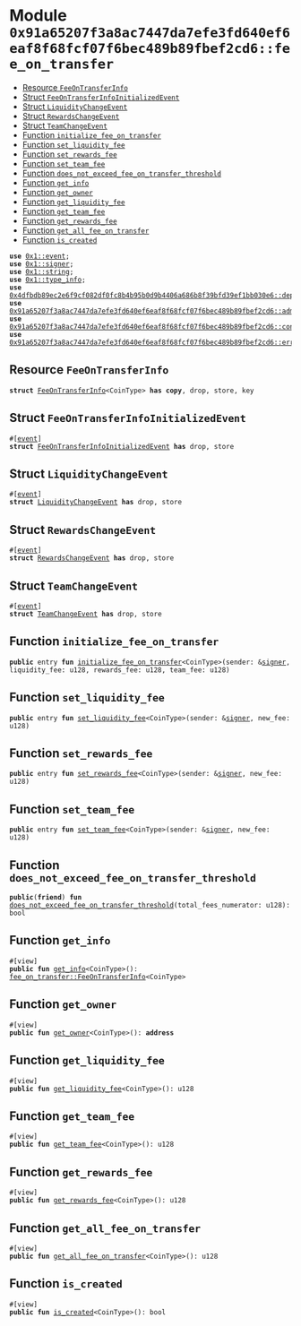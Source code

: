 
<a id="0x91a65207f3a8ac7447da7efe3fd640ef6eaf8f68fcf07f6bec489b89fbef2cd6_fee_on_transfer"></a>

# Module `0x91a65207f3a8ac7447da7efe3fd640ef6eaf8f68fcf07f6bec489b89fbef2cd6::fee_on_transfer`



-  [Resource `FeeOnTransferInfo`](#0x91a65207f3a8ac7447da7efe3fd640ef6eaf8f68fcf07f6bec489b89fbef2cd6_fee_on_transfer_FeeOnTransferInfo)
-  [Struct `FeeOnTransferInfoInitializedEvent`](#0x91a65207f3a8ac7447da7efe3fd640ef6eaf8f68fcf07f6bec489b89fbef2cd6_fee_on_transfer_FeeOnTransferInfoInitializedEvent)
-  [Struct `LiquidityChangeEvent`](#0x91a65207f3a8ac7447da7efe3fd640ef6eaf8f68fcf07f6bec489b89fbef2cd6_fee_on_transfer_LiquidityChangeEvent)
-  [Struct `RewardsChangeEvent`](#0x91a65207f3a8ac7447da7efe3fd640ef6eaf8f68fcf07f6bec489b89fbef2cd6_fee_on_transfer_RewardsChangeEvent)
-  [Struct `TeamChangeEvent`](#0x91a65207f3a8ac7447da7efe3fd640ef6eaf8f68fcf07f6bec489b89fbef2cd6_fee_on_transfer_TeamChangeEvent)
-  [Function `initialize_fee_on_transfer`](#0x91a65207f3a8ac7447da7efe3fd640ef6eaf8f68fcf07f6bec489b89fbef2cd6_fee_on_transfer_initialize_fee_on_transfer)
-  [Function `set_liquidity_fee`](#0x91a65207f3a8ac7447da7efe3fd640ef6eaf8f68fcf07f6bec489b89fbef2cd6_fee_on_transfer_set_liquidity_fee)
-  [Function `set_rewards_fee`](#0x91a65207f3a8ac7447da7efe3fd640ef6eaf8f68fcf07f6bec489b89fbef2cd6_fee_on_transfer_set_rewards_fee)
-  [Function `set_team_fee`](#0x91a65207f3a8ac7447da7efe3fd640ef6eaf8f68fcf07f6bec489b89fbef2cd6_fee_on_transfer_set_team_fee)
-  [Function `does_not_exceed_fee_on_transfer_threshold`](#0x91a65207f3a8ac7447da7efe3fd640ef6eaf8f68fcf07f6bec489b89fbef2cd6_fee_on_transfer_does_not_exceed_fee_on_transfer_threshold)
-  [Function `get_info`](#0x91a65207f3a8ac7447da7efe3fd640ef6eaf8f68fcf07f6bec489b89fbef2cd6_fee_on_transfer_get_info)
-  [Function `get_owner`](#0x91a65207f3a8ac7447da7efe3fd640ef6eaf8f68fcf07f6bec489b89fbef2cd6_fee_on_transfer_get_owner)
-  [Function `get_liquidity_fee`](#0x91a65207f3a8ac7447da7efe3fd640ef6eaf8f68fcf07f6bec489b89fbef2cd6_fee_on_transfer_get_liquidity_fee)
-  [Function `get_team_fee`](#0x91a65207f3a8ac7447da7efe3fd640ef6eaf8f68fcf07f6bec489b89fbef2cd6_fee_on_transfer_get_team_fee)
-  [Function `get_rewards_fee`](#0x91a65207f3a8ac7447da7efe3fd640ef6eaf8f68fcf07f6bec489b89fbef2cd6_fee_on_transfer_get_rewards_fee)
-  [Function `get_all_fee_on_transfer`](#0x91a65207f3a8ac7447da7efe3fd640ef6eaf8f68fcf07f6bec489b89fbef2cd6_fee_on_transfer_get_all_fee_on_transfer)
-  [Function `is_created`](#0x91a65207f3a8ac7447da7efe3fd640ef6eaf8f68fcf07f6bec489b89fbef2cd6_fee_on_transfer_is_created)


<pre><code><b>use</b> <a href="">0x1::event</a>;
<b>use</b> <a href="">0x1::signer</a>;
<b>use</b> <a href="">0x1::string</a>;
<b>use</b> <a href="">0x1::type_info</a>;
<b>use</b> <a href="">0x4dfbdb89ec2e6f9cf082df0fc8b4b95b0d9b4406a686b8f39bfd39ef1bb030e6::deployer</a>;
<b>use</b> <a href="admin.md#0x91a65207f3a8ac7447da7efe3fd640ef6eaf8f68fcf07f6bec489b89fbef2cd6_admin">0x91a65207f3a8ac7447da7efe3fd640ef6eaf8f68fcf07f6bec489b89fbef2cd6::admin</a>;
<b>use</b> <a href="constants.md#0x91a65207f3a8ac7447da7efe3fd640ef6eaf8f68fcf07f6bec489b89fbef2cd6_constants">0x91a65207f3a8ac7447da7efe3fd640ef6eaf8f68fcf07f6bec489b89fbef2cd6::constants</a>;
<b>use</b> <a href="errors.md#0x91a65207f3a8ac7447da7efe3fd640ef6eaf8f68fcf07f6bec489b89fbef2cd6_errors">0x91a65207f3a8ac7447da7efe3fd640ef6eaf8f68fcf07f6bec489b89fbef2cd6::errors</a>;
</code></pre>



<a id="0x91a65207f3a8ac7447da7efe3fd640ef6eaf8f68fcf07f6bec489b89fbef2cd6_fee_on_transfer_FeeOnTransferInfo"></a>

## Resource `FeeOnTransferInfo`



<pre><code><b>struct</b> <a href="fee_on_transfer.md#0x91a65207f3a8ac7447da7efe3fd640ef6eaf8f68fcf07f6bec489b89fbef2cd6_fee_on_transfer_FeeOnTransferInfo">FeeOnTransferInfo</a>&lt;CoinType&gt; <b>has</b> <b>copy</b>, drop, store, key
</code></pre>



<a id="0x91a65207f3a8ac7447da7efe3fd640ef6eaf8f68fcf07f6bec489b89fbef2cd6_fee_on_transfer_FeeOnTransferInfoInitializedEvent"></a>

## Struct `FeeOnTransferInfoInitializedEvent`



<pre><code>#[<a href="">event</a>]
<b>struct</b> <a href="fee_on_transfer.md#0x91a65207f3a8ac7447da7efe3fd640ef6eaf8f68fcf07f6bec489b89fbef2cd6_fee_on_transfer_FeeOnTransferInfoInitializedEvent">FeeOnTransferInfoInitializedEvent</a> <b>has</b> drop, store
</code></pre>



<a id="0x91a65207f3a8ac7447da7efe3fd640ef6eaf8f68fcf07f6bec489b89fbef2cd6_fee_on_transfer_LiquidityChangeEvent"></a>

## Struct `LiquidityChangeEvent`



<pre><code>#[<a href="">event</a>]
<b>struct</b> <a href="fee_on_transfer.md#0x91a65207f3a8ac7447da7efe3fd640ef6eaf8f68fcf07f6bec489b89fbef2cd6_fee_on_transfer_LiquidityChangeEvent">LiquidityChangeEvent</a> <b>has</b> drop, store
</code></pre>



<a id="0x91a65207f3a8ac7447da7efe3fd640ef6eaf8f68fcf07f6bec489b89fbef2cd6_fee_on_transfer_RewardsChangeEvent"></a>

## Struct `RewardsChangeEvent`



<pre><code>#[<a href="">event</a>]
<b>struct</b> <a href="fee_on_transfer.md#0x91a65207f3a8ac7447da7efe3fd640ef6eaf8f68fcf07f6bec489b89fbef2cd6_fee_on_transfer_RewardsChangeEvent">RewardsChangeEvent</a> <b>has</b> drop, store
</code></pre>



<a id="0x91a65207f3a8ac7447da7efe3fd640ef6eaf8f68fcf07f6bec489b89fbef2cd6_fee_on_transfer_TeamChangeEvent"></a>

## Struct `TeamChangeEvent`



<pre><code>#[<a href="">event</a>]
<b>struct</b> <a href="fee_on_transfer.md#0x91a65207f3a8ac7447da7efe3fd640ef6eaf8f68fcf07f6bec489b89fbef2cd6_fee_on_transfer_TeamChangeEvent">TeamChangeEvent</a> <b>has</b> drop, store
</code></pre>



<a id="0x91a65207f3a8ac7447da7efe3fd640ef6eaf8f68fcf07f6bec489b89fbef2cd6_fee_on_transfer_initialize_fee_on_transfer"></a>

## Function `initialize_fee_on_transfer`



<pre><code><b>public</b> entry <b>fun</b> <a href="fee_on_transfer.md#0x91a65207f3a8ac7447da7efe3fd640ef6eaf8f68fcf07f6bec489b89fbef2cd6_fee_on_transfer_initialize_fee_on_transfer">initialize_fee_on_transfer</a>&lt;CoinType&gt;(sender: &<a href="">signer</a>, liquidity_fee: u128, rewards_fee: u128, team_fee: u128)
</code></pre>



<a id="0x91a65207f3a8ac7447da7efe3fd640ef6eaf8f68fcf07f6bec489b89fbef2cd6_fee_on_transfer_set_liquidity_fee"></a>

## Function `set_liquidity_fee`



<pre><code><b>public</b> entry <b>fun</b> <a href="fee_on_transfer.md#0x91a65207f3a8ac7447da7efe3fd640ef6eaf8f68fcf07f6bec489b89fbef2cd6_fee_on_transfer_set_liquidity_fee">set_liquidity_fee</a>&lt;CoinType&gt;(sender: &<a href="">signer</a>, new_fee: u128)
</code></pre>



<a id="0x91a65207f3a8ac7447da7efe3fd640ef6eaf8f68fcf07f6bec489b89fbef2cd6_fee_on_transfer_set_rewards_fee"></a>

## Function `set_rewards_fee`



<pre><code><b>public</b> entry <b>fun</b> <a href="fee_on_transfer.md#0x91a65207f3a8ac7447da7efe3fd640ef6eaf8f68fcf07f6bec489b89fbef2cd6_fee_on_transfer_set_rewards_fee">set_rewards_fee</a>&lt;CoinType&gt;(sender: &<a href="">signer</a>, new_fee: u128)
</code></pre>



<a id="0x91a65207f3a8ac7447da7efe3fd640ef6eaf8f68fcf07f6bec489b89fbef2cd6_fee_on_transfer_set_team_fee"></a>

## Function `set_team_fee`



<pre><code><b>public</b> entry <b>fun</b> <a href="fee_on_transfer.md#0x91a65207f3a8ac7447da7efe3fd640ef6eaf8f68fcf07f6bec489b89fbef2cd6_fee_on_transfer_set_team_fee">set_team_fee</a>&lt;CoinType&gt;(sender: &<a href="">signer</a>, new_fee: u128)
</code></pre>



<a id="0x91a65207f3a8ac7447da7efe3fd640ef6eaf8f68fcf07f6bec489b89fbef2cd6_fee_on_transfer_does_not_exceed_fee_on_transfer_threshold"></a>

## Function `does_not_exceed_fee_on_transfer_threshold`



<pre><code><b>public</b>(<b>friend</b>) <b>fun</b> <a href="fee_on_transfer.md#0x91a65207f3a8ac7447da7efe3fd640ef6eaf8f68fcf07f6bec489b89fbef2cd6_fee_on_transfer_does_not_exceed_fee_on_transfer_threshold">does_not_exceed_fee_on_transfer_threshold</a>(total_fees_numerator: u128): bool
</code></pre>



<a id="0x91a65207f3a8ac7447da7efe3fd640ef6eaf8f68fcf07f6bec489b89fbef2cd6_fee_on_transfer_get_info"></a>

## Function `get_info`



<pre><code>#[view]
<b>public</b> <b>fun</b> <a href="fee_on_transfer.md#0x91a65207f3a8ac7447da7efe3fd640ef6eaf8f68fcf07f6bec489b89fbef2cd6_fee_on_transfer_get_info">get_info</a>&lt;CoinType&gt;(): <a href="fee_on_transfer.md#0x91a65207f3a8ac7447da7efe3fd640ef6eaf8f68fcf07f6bec489b89fbef2cd6_fee_on_transfer_FeeOnTransferInfo">fee_on_transfer::FeeOnTransferInfo</a>&lt;CoinType&gt;
</code></pre>



<a id="0x91a65207f3a8ac7447da7efe3fd640ef6eaf8f68fcf07f6bec489b89fbef2cd6_fee_on_transfer_get_owner"></a>

## Function `get_owner`



<pre><code>#[view]
<b>public</b> <b>fun</b> <a href="fee_on_transfer.md#0x91a65207f3a8ac7447da7efe3fd640ef6eaf8f68fcf07f6bec489b89fbef2cd6_fee_on_transfer_get_owner">get_owner</a>&lt;CoinType&gt;(): <b>address</b>
</code></pre>



<a id="0x91a65207f3a8ac7447da7efe3fd640ef6eaf8f68fcf07f6bec489b89fbef2cd6_fee_on_transfer_get_liquidity_fee"></a>

## Function `get_liquidity_fee`



<pre><code>#[view]
<b>public</b> <b>fun</b> <a href="fee_on_transfer.md#0x91a65207f3a8ac7447da7efe3fd640ef6eaf8f68fcf07f6bec489b89fbef2cd6_fee_on_transfer_get_liquidity_fee">get_liquidity_fee</a>&lt;CoinType&gt;(): u128
</code></pre>



<a id="0x91a65207f3a8ac7447da7efe3fd640ef6eaf8f68fcf07f6bec489b89fbef2cd6_fee_on_transfer_get_team_fee"></a>

## Function `get_team_fee`



<pre><code>#[view]
<b>public</b> <b>fun</b> <a href="fee_on_transfer.md#0x91a65207f3a8ac7447da7efe3fd640ef6eaf8f68fcf07f6bec489b89fbef2cd6_fee_on_transfer_get_team_fee">get_team_fee</a>&lt;CoinType&gt;(): u128
</code></pre>



<a id="0x91a65207f3a8ac7447da7efe3fd640ef6eaf8f68fcf07f6bec489b89fbef2cd6_fee_on_transfer_get_rewards_fee"></a>

## Function `get_rewards_fee`



<pre><code>#[view]
<b>public</b> <b>fun</b> <a href="fee_on_transfer.md#0x91a65207f3a8ac7447da7efe3fd640ef6eaf8f68fcf07f6bec489b89fbef2cd6_fee_on_transfer_get_rewards_fee">get_rewards_fee</a>&lt;CoinType&gt;(): u128
</code></pre>



<a id="0x91a65207f3a8ac7447da7efe3fd640ef6eaf8f68fcf07f6bec489b89fbef2cd6_fee_on_transfer_get_all_fee_on_transfer"></a>

## Function `get_all_fee_on_transfer`



<pre><code>#[view]
<b>public</b> <b>fun</b> <a href="fee_on_transfer.md#0x91a65207f3a8ac7447da7efe3fd640ef6eaf8f68fcf07f6bec489b89fbef2cd6_fee_on_transfer_get_all_fee_on_transfer">get_all_fee_on_transfer</a>&lt;CoinType&gt;(): u128
</code></pre>



<a id="0x91a65207f3a8ac7447da7efe3fd640ef6eaf8f68fcf07f6bec489b89fbef2cd6_fee_on_transfer_is_created"></a>

## Function `is_created`



<pre><code>#[view]
<b>public</b> <b>fun</b> <a href="fee_on_transfer.md#0x91a65207f3a8ac7447da7efe3fd640ef6eaf8f68fcf07f6bec489b89fbef2cd6_fee_on_transfer_is_created">is_created</a>&lt;CoinType&gt;(): bool
</code></pre>

